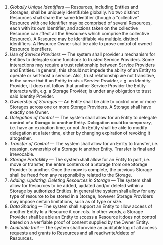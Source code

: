  1. <dfn>Globally Unique Identifiers</dfn> — Resources, including Entities and Storages, shall be uniquely identifiable globally. No two distinct Resources shall share the same Identifier (though a "collective" Resource with one Identifier may be comprised of several Resources, each with its own Identifier, and actions taken on the collective Resource can affect all the Resources which comprise the collective Resource). A Resource may be identifiable via multiple, distinct identifiers. A Resource Owner shall be able to prove control of owned Resource Identifiers.
 2. <dfn>Use of Service Providers</dfn> — The system shall provider a mechanism for Entities to delegate some functions to trusted Service Providers. Some interactions may require a trust relationship between Service Providers and Entities. In general, this should not impede the ability of an Entity to operate or self-host a service. Also, trust relationship are not transitive, in the sense that if an Entity trusts a Service Provider, e.g. an Identity Provider, it does not follow that another Service Provider the Entity interacts with, e.g. a Storage Provider, is under any obligation to trust said Identity Provider.
 3. <dfn>Ownership of Storages</dfn> — An Entity shall be able to control one or more Storages across one or more Storage Providers. A Storage shall have exactly one Owner.
 4. <dfn>Delegation of Control</dfn> — The system shall allow for an Entity to delegate control of a Storage to another Entity. Delegation could be temporary, i.e. have an expiration time, or not. An Entity shall be able to modify delegation at a later time, either by changing expiration of revoking it altogether.
 5. <dfn>Transfer of Control</dfn> — The system shall allow for an Entity to transfer, i.e. reassign, ownership of a Storage to another Entity. Transfer is final and irrevocable.
 6. <dfn>Storage Portability</dfn> — The system shall allow for an Entity to port, i.e. move or transfer, the entire contents of a Storage from one Storage Provider to another. Once the move is complete, the previous Storage shall be freed from any responsibility related to the Storage.
 7. <dfn>Adding, Updating, Deleting Resources in Storage</dfn> — The system shall allow for Resources to be added, updated and/or deleted within a Storage by authorized Entities. In general the system shall allow for any type of resource to be stored in a Storage, however Storage Providers may impose certain limitations, such as of type or size.
 8. <dfn>Data Sharing</dfn> — The system shall support an Entity to allow access of another Entity to a Resource it controls. In other words, a Storage Provider shall be able an Entity to access a Resource it does not control based on a verifiable proof of consent supplied by the Owner Entity.
 9. <dfn>Auditable trail</dfn> — The system shall provide an auditable log of all access requests and grants to Resources and all read/write/delete of Resources.
